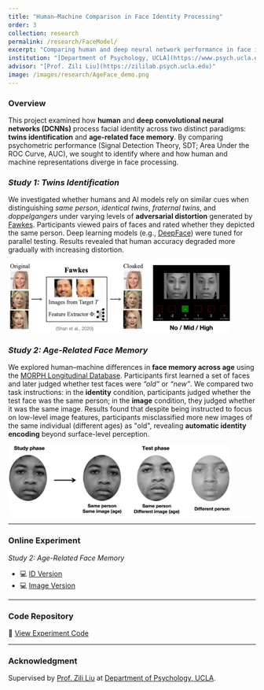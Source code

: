 ```yaml
---
title: "Human–Machine Comparison in Face Identity Processing"
order: 3
collection: research
permalink: /research/FaceModel/
excerpt: "Comparing human and deep neural network performance in face identity processing across twins identification and age-related face memory tasks."
institution: "[Department of Psychology, UCLA](https://www.psych.ucla.edu/)"
advisor: "[Prof. Zili Liu](https://zililab.psych.ucla.edu)"
image: /images/research/AgeFace_demo.png
---
```


### Overview
This project examined how **human** and **deep convolutional neural networks (DCNNs)** process facial identity across two distinct paradigms: **twins identification** and **age-related face memory**. By comparing psychometric performance (Signal Detection Theory, SDT; Area Under the ROC Curve, AUC), we sought to identify where and how human and machine representations diverge in face processing.

### *Study 1: Twins Identification*
We investigated whether humans and AI models rely on similar cues when distinguishing *same person*, *identical twins*, *fraternal twins*, and *doppelgangers* under varying levels of **adversarial distortion** generated by [Fawkes](https://sandlab.cs.uchicago.edu/fawkes/). Participants viewed pairs of faces and rated whether they depicted the same person. Deep learning models (e.g., [DeepFace](https://github.com/serengil/deepface)) were tuned for parallel testing. Results revealed that human accuracy degraded more gradually with increasing distortion.

<img src="/images/research/Twins_demo.png" alt="twins demo" style="max-width: 90%; border-radius: 12px;">

### *Study 2: Age-Related Face Memory*
We explored human–machine differences in **face memory across age** using the [MORPH Longitudinal Database](https://uncw.edu/research/innovation/commercialization/technology-portfolio/morph). Participants first learned a set of faces and later judged whether test faces were *“old”* or *“new”*. We compared two task instructions: in the **identity** condition, participants judged whether the test face was the same person; in the **image** condition, they judged whether it was the same image. Results found that despite being instructed to focus on low-level image features, participants misclassified more new images of the same individual (different ages) as "old", revealing **automatic identity encoding** beyond surface-level perception. 

<img src="/images/research/Age_demo.png" alt="age demo" style="max-width: 90%; border-radius: 12px;">

---

### Online Experiment
*Study 2: Age-Related Face Memory*
- 💻 [ID Version](https://qihaojoyhe.github.io/AgeFace_ID/)
- 💻 [Image Version](https://qihaojoyhe.github.io/AgeFace_ID/)

---

### Code Repository
🔗 [View Experiment Code](/code/project-3/)

---

### Acknowledgment
Supervised by [Prof. Zili Liu](https://zililab.psych.ucla.edu) at [Department of Psychology, UCLA](https://www.psych.ucla.edu/).  
